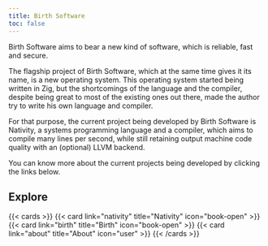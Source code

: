 ```yaml
---
title: Birth Software
toc: false
---
```


Birth Software aims to bear a new kind of software, which is reliable, fast and secure.

The flagship project of Birth Software, which at the same time gives it its name, is a new operating system. This operating system started being written in Zig, but the shortcomings of the language and the compiler, despite being great to most of the existing ones out there, made the author try to write his own language and compiler.

For that purpose, the current project being developed by Birth Software is Nativity, a systems programming language and a compiler, which aims to compile many lines per second, while still retaining output machine code quality with an (optional) LLVM backend.

You can know more about the current projects being developed by clicking the links below.

## Explore

{{< cards >}}
  {{< card link="nativity" title="Nativity" icon="book-open" >}}
  {{< card link="birth" title="Birth" icon="book-open" >}}
  {{< card link="about" title="About" icon="user" >}}
{{< /cards >}}

<!-- ## Documentation -->
<!---->
<!-- For more information, visit [Hextra](https://imfing.github.io/hextra). -->
